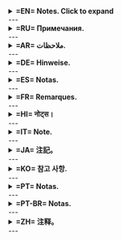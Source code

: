 <details>
<summary><b> =EN= Notes. Click to expand</b></summary>
If you need sorting immediately when the "Add-ons" window is displayed, then change the value for "sorting_type": 0 (to 1 or 2). If 1, then sort by descending date of creation of the add-on, and if 2, then sort by date of modification of the configuration file.
You can also set up the language, for which enter yours in "language": "en". If your language is not in "LOCALIZATION", then you can replace some language block with your own values ​​or add another language.
By default, the language is not set in "language": "", so the language of the Anki program is determined and, if possible, it is set from the languages ​​in "LOCALIZATION", and if it is not found, it is set to "en".
</details>
---
<details>
<summary><b>=RU= Примечания.</b></summary>
Если вам нужна сортировка сразу при показе окна "Дополнения", то поменяйте значение для "sorting_type": 0 (на 1 или 2). Если 1, то сортировка по убыванию даты создания дополнения, а если 2, то сортировка по дате модификации конфигурационного файла.
Вы можете настроить и язык, для чего впишите свой в "language": "en". Если вашего языка нет в "LOCALIZATION", то можно заменить какой-то блок языка на свои значения или добавить еще один язык.
По умолчанию язык не задан в "language": "", так что определяется язык программы анки и если возможно, то ставится из языков в "LOCALIZATION", а если не найдет, то ставит "en".
</details>
---
<details>
<summary><b>=AR= ملاحظات.</b></summary>
إذا كنت بحاجة إلى الفرز فور عرض نافذة "الإضافات"، فغيّر قيمة "sorting_type": 0 إلى 1 أو 2. إذا كانت 1، فسيتم الفرز حسب تاريخ إنشاء الإضافة؛ وإذا كانت 2، فحسب تاريخ تعديل ملف الإعداد.  
يمكنك أيضًا تحديد اللغة من خلال إدخالها في "language": "ar". إذا لم تكن لغتك موجودة في "LOCALIZATION"، يمكنك استبدال كتلة لغة أو إضافة أخرى.  
افتراضيًا، يتم ترك "language" فارغًا، ويتم تحديد لغة Anki تلقائيًا، وإذا وُجدت في "LOCALIZATION"، تُستخدم، وإلا تُستخدم "en".
  
<i>(تمت الترجمة باستخدام chatgpt.com. لم يتم التحقق من دقة الترجمة)</i>
</details>
---
<details>
<summary><b>=DE= Hinweise.</b></summary>
Wenn Sie möchten, dass die Sortierung sofort beim Anzeigen des Fensters "Add-ons" erfolgt, ändern Sie den Wert für "sorting_type": 0 auf 1 oder 2. Bei 1 wird nach absteigendem Erstellungsdatum des Add-ons sortiert, bei 2 nach Änderungsdatum der Konfigurationsdatei.  
Sie können auch die Sprache einstellen, indem Sie Ihre in "language": "de" eingeben. Wenn Ihre Sprache nicht in "LOCALIZATION" enthalten ist, können Sie einen vorhandenen Sprachblock ersetzen oder eine neue Sprache hinzufügen.  
Standardmäßig ist die Sprache in "language": "" nicht festgelegt, daher wird die Sprache des Anki-Programms ermittelt und, wenn möglich, aus den Sprachen in "LOCALIZATION" eingestellt; falls sie nicht gefunden wird, wird "en" verwendet.
  
<i>(Übersetzt mit chatgpt.com. Die Genauigkeit der Übersetzung wurde nicht überprüft)</i>
</details>
---
<details>
<summary><b>=ES= Notas.</b></summary>
Si necesitas ordenar inmediatamente cuando se muestra la ventana de "Complementos", cambia el valor de "sorting_type": 0 (a 1 o 2). Si es 1, ordena por fecha de creación descendente del complemento, y si es 2, por la fecha de modificación del archivo de configuración.  
También puedes configurar el idioma ingresando el tuyo en "language": "es". Si tu idioma no está en "LOCALIZATION", puedes reemplazar un bloque existente o agregar uno nuevo.  
Por defecto, "language" está vacío, por lo que se detecta el idioma de Anki y, si es posible, se establece desde los idiomas en "LOCALIZATION"; si no se encuentra, se usa "en".
  
<i>(Traducido con chatgpt.com. La precisión de la traducción no ha sido verificada)</i>
</details>
---
<details>
<summary><b>=FR= Remarques.</b></summary>
Si vous avez besoin d’un tri immédiat à l’ouverture de la fenêtre « Modules complémentaires », modifiez la valeur de "sorting_type": 0 (à 1 ou 2). Si 1, tri par date de création décroissante de l’extension ; si 2, par date de modification du fichier de configuration.  
Vous pouvez aussi définir la langue avec "language": "fr". Si votre langue n’est pas dans "LOCALIZATION", vous pouvez remplacer un bloc existant ou en ajouter un.  
Par défaut, "language" est vide, donc la langue d’Anki est utilisée si possible ; sinon, la langue "en" est appliquée.
  
<i>(Traduit avec chatgpt.com. L’exactitude de la traduction n’a pas été vérifiée)</i>
</details>
---
<details>
<summary><b>=HI= नोट्स।</b></summary>
यदि आप चाहते हैं कि "Add-ons" विंडो के प्रदर्शित होते ही छंटाई हो जाए, तो "sorting_type": 0 को 1 या 2 में बदलें। यदि 1 है, तो ऐड-ऑन की निर्माण तिथि के अनुसार अवरोही क्रम में छंटाई होगी; यदि 2 है, तो कॉन्फ़िगरेशन फ़ाइल के संशोधन तिथि के अनुसार।  
आप "language": "hi" में अपनी भाषा डालकर भाषा भी सेट कर सकते हैं। यदि आपकी भाषा "LOCALIZATION" में नहीं है, तो आप किसी मौजूदा ब्लॉक को बदल सकते हैं या नई भाषा जोड़ सकते हैं।  
डिफ़ॉल्ट रूप से, "language" खाली होता है, इसलिए Anki की भाषा का पता लगाया जाता है और संभव होने पर "LOCALIZATION" से मिलान करके सेट की जाती है; यदि नहीं मिला, तो "en" उपयोग होती है।
  
<i>(यह अनुवाद chatgpt.com की सहायता से किया गया है। सटीकता की पुष्टि नहीं की गई है)</i>
</details>
---
<details>
<summary><b>=IT= Note.</b></summary>
Se hai bisogno di ordinare immediatamente quando viene visualizzata la finestra "Add-on", modifica il valore di "sorting_type": 0 a 1 o 2. Se 1, ordina per data di creazione decrescente dell'add-on; se 2, per data di modifica del file di configurazione.  
Puoi anche impostare la lingua inserendo la tua in "language": "it". Se la tua lingua non è in "LOCALIZATION", puoi sostituire un blocco esistente o aggiungerne uno nuovo.  
Per impostazione predefinita, "language" non è impostato, quindi viene rilevata la lingua del programma Anki e, se possibile, viene impostata dalle lingue in "LOCALIZATION"; se non viene trovata, viene impostata su "en".
  
<i>(Tradotto con chatgpt.com. L'accuratezza della traduzione non è stata verificata)</i>
</details>
---
<details>
<summary><b>=JA= 注記。</b></summary>
「アドオン」ウィンドウが表示されたときにすぐにソートが必要な場合は、「sorting_type": 0」の値を1または2に変更してください。1の場合、アドオンの作成日で降順にソートされ、2の場合、設定ファイルの変更日でソートされます。  
また、「language": "ja" に自分の言語を入力して、言語を設定することもできます。あなたの言語が「LOCALIZATION」にない場合、既存の言語ブロックを置き換えるか、新しい言語を追加できます。  
デフォルトでは、「language": "" が設定されていないため、Ankiプログラムの言語が検出され、可能であれば「LOCALIZATION」の言語から設定され、見つからない場合は「en」に設定されます。
  
<i>(chatgpt.comを使用して翻訳。翻訳の正確性は確認されていません)</i>
</details>
---
<details>
<summary><b>=KO= 참고 사항.</b></summary>
"애드온" 창이 표시될 때 즉시 정렬이 필요하다면, "sorting_type": 0의 값을 1 또는 2로 변경하세요. 1이면 애드온의 생성 날짜를 기준으로 내림차순 정렬되며, 2이면 설정 파일의 수정 날짜를 기준으로 정렬됩니다.  
또한 "language": "ko"에 자신의 언어를 입력하여 언어를 설정할 수 있습니다. 사용자의 언어가 "LOCALIZATION"에 없으면 기존 언어 블록을 교체하거나 새로운 언어를 추가할 수 있습니다.  
기본적으로 "language": ""가 설정되지 않았으므로 Anki 프로그램의 언어가 감지되고, 가능하면 "LOCALIZATION"의 언어에서 설정되며, 찾을 수 없으면 "en"으로 설정됩니다.
  
<i>(chatgpt.com을 통해 번역되었습니다. 번역의 정확성은 확인되지 않았습니다)</i>
</details>
---
<details>
<summary><b>=PT= Notas.</b></summary>
Se você precisa de ordenação imediata quando a janela "Complementos" for exibida, altere o valor de "sorting_type": 0 para 1 ou 2. Se for 1, ordena por data de criação do complemento; se for 2, pela data de modificação do arquivo de configuração.  
Você também pode configurar o idioma com "language": "pt". Se seu idioma não estiver em "LOCALIZATION", substitua um bloco existente ou adicione um novo.  
Por padrão, "language" está vazio, então o idioma do Anki é detectado automaticamente e, se possível, usado de "LOCALIZATION"; caso contrário, será "en".
  
<i>(Traduzido com chatgpt.com. A precisão da tradução não foi verificada)</i>
</details>
---
<details>
<summary><b>=PT-BR= Notas.</b></summary>
Se você precisar classificar imediatamente quando a janela "Add-ons" for exibida, altere o valor para "sorting_type": 0 (para 1 ou 2). Se for 1, classifique por data decrescente de criação do complemento e, se for 2, classifique por data de modificação do arquivo de configuração.
Você também pode configurar o idioma, para o qual insira o seu em "language": "en". Se o seu idioma não estiver em "LOCALIZATION", você pode substituir algum bloco de idioma pelos seus próprios valores ou adicionar outro idioma.
Por padrão, o idioma não é definido em "idioma": "", então o idioma do programa Anki é determinado e, se possível, é definido a partir dos idiomas em "LOCALIZAÇÃO" e, se não for encontrado, é definido como "en".

_ (Tradução fornecida por chatgpt.com. Precisão da tradução não verificada) _
</details>
---
<details>
<summary><b>=ZH= 注释。</b></summary>
如果您希望在“插件”窗口显示时立即进行排序，请将 "sorting_type": 0 更改为 1 或 2。若为 1，则按插件创建日期降序排列；若为 2，则按配置文件的修改日期排序。  
您还可以设置语言，在 "language": "zh" 中输入您的语言代码。如果您的语言不在 "LOCALIZATION" 中，您可以替换现有语言块或添加新的语言。  
默认情况下，"language": "" 是空的，因此程序会自动检测 Anki 的语言，并在可能的情况下使用 "LOCALIZATION" 中的相应语言；如果找不到，则默认使用 "en"。
  
_（翻译由 chatgpt.com 提供。翻译准确性未验证）_
</details>
---








